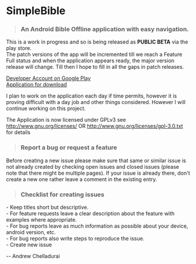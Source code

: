 # SimpleBible
<p>
<blockquote><h3>An Android Bible Offline application with easy navigation.</h3></blockquote>
This is a work in progress and so is being released as <strong>PUBLIC BETA</strong> via the play store.</br>
The patch versions of the app will be incremented till we reach a Feature Full status and when the application appears ready, the major version release will change.
Till then I hope to fill in all the gaps in patch releases.
</p>
<p>
<a href="https://play.google.com/store/apps/developer?id=Andrew+Chelladurai">Developer Account on Google Play</a></br>
<a href="https://play.google.com/store/apps/details?id=com.andrewchelladurai.simplebible">Application for download</a>
</font>
<p/>
<p>
I plan to work on the application each day if time permits, however it is proving difficult with a day job and other things considered. However I will continue working on this project.
</p>
<p>
The Application is now licensed under GPLv3 see <a href="http://www.gnu.org/licenses/">http://www.gnu.org/licenses/</a> OR <a href="http://www.gnu.org/licenses/gpl-3.0.txt">http://www.gnu.org/licenses/gpl-3.0.txt</a> for details
</p>

<p><blockquote><h3>Report a bug or request a feature</h3></blockquote>
Before creating a new issue please make sure that same or similar issue is not already created by checking open issues and closed issues (please note that there might be multiple pages). If your issue is already there, don't create a new one rather leave a comment in the existing entry.</p>

<p><blockquote><h3>Checklist for creating issues</h3></blockquote>
- Keep titles short but descriptive.<br>
- For feature requests leave a clear description about the feature with examples where appropriate.<br>
- For bug reports leave as much information as possible about your device, android version, etc.<br>
- For bug reports also write steps to reproduce the issue.<br>
- Create new issue</p>

-- Andrew Chelladurai

